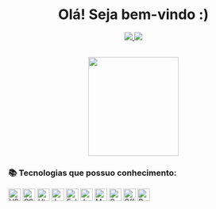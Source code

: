 <div align="center">  
  <h1> Olá! Seja bem-vindo :) </h1>
   
  <a href="https://www.linkedin.com/in/sabrina-hedler-28a7b72b0/" target="_blank">
    <img src="https://img.shields.io/badge/LinkedIn-0077B5?style=for-the-badge&logo=linkedin&logoColor=white">
  </a>
  <a href="mailto:sabrinadhedler@gmail.com" target="_blank">
    <img src="https://img.shields.io/badge/Gmail-D14836?style=for-the-badge&logo=gmail&logoColor=white">
  </a>
</div>

<br>
 
<p align="center">
  <img width="60%" height="200px" src="https://github-readme-stats.vercel.app/api/top-langs/?username=sabrinahedler&layout=compact&hide_border=true&title_color=0A4C6E&text_color=0A4C6E&bg_color=0d1117" />
</p>

### 📚 Tecnologias que possuo conhecimento:

<p align="left"> 
  <img alt="VSCode" src="https://img.shields.io/badge/Visual_Studio_Code-0078D4?style=for-the-badge&logo=visual%20studio%20code&logoColor=white" height="25">
  <img alt="CSS3" src="https://img.shields.io/badge/CSS-239120?&style=for-the-badge&logo=css3&logoColor=white" height="25">
  <img alt="Html5" src="https://img.shields.io/badge/html-E34F26.svg?style=for-the-badge&logo=html5&logoColor=white" height="25">
  <img alt="JavaScript" src="https://img.shields.io/badge/JavaScript-F7DF1E?style=for-the-badge&logo=javascript&logoColor=black" height="25">
  <img alt="Eclipse" src="https://img.shields.io/badge/eclipse-2C2255.svg?style=for-the-badge&logo=eclipse&logoColor=white" height="25">
  <img alt="Java" src="https://img.shields.io/badge/Java-ED8B00?style=for-the-badge&logo=openjdk&logoColor=white" height="25">
  <img alt="MariaDB" src="https://img.shields.io/badge/MariaDB-003545?style=for-the-badge&logo=mariadb&logoColor=white" height="25">
  <img alt="Canva" src="https://img.shields.io/badge/Canva-%2300C4CC.svg?style=for-the-badge&logo=Canva&logoColor=white" height="25">
  <img alt="Office" src="https://img.shields.io/badge/Microsoft_Office-D83B01?style=for-the-badge&logo=microsoft-office&logoColor=white" height="25">
  <img alt="Python" src="[https://img.shields.io/badge/Microsoft_Office-D83B01?style=for-the-badge&logo=microsoft-office&logoColor=white](https://img.shields.io/badge/Python-3776AB?style=for-the-badge&logo=python&logoColor=white)https://img.shields.io/badge/Python-3776AB?style=for-the-badge&logo=python&logoColor=white" height="25">
</p>
<br>
